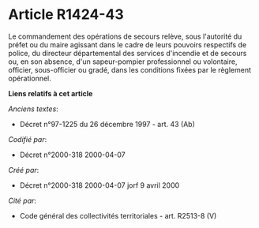 # Article R1424-43

Le commandement des opérations de secours relève, sous l'autorité du préfet ou du maire agissant dans le cadre de leurs
pouvoirs respectifs de police, du directeur départemental des services d'incendie et de secours ou, en son absence, d'un
sapeur-pompier professionnel ou volontaire, officier, sous-officier ou gradé, dans les conditions fixées par le règlement
opérationnel.

**Liens relatifs à cet article**

_Anciens textes_:

  - Décret n°97-1225 du 26 décembre 1997 - art. 43 (Ab)

_Codifié par_:

  - Décret n°2000-318 2000-04-07

_Créé par_:

  - Décret n°2000-318 2000-04-07 jorf 9 avril 2000

_Cité par_:

  - Code général des collectivités territoriales - art. R2513-8 (V)
